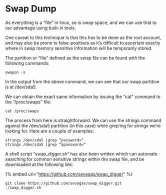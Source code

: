# Swap Dump

As everything is a “file” in linux, so is swap space, and we can use that to our advantage using built-in tools.

One caveat to this technique is that this has to be done as the root account, and may also be prone to false-positives as it’s difficult to ascertain exactly where in swap memory sensitive information will be temporarily stored.

The partition or “file” defined as the swap file can be found with the following commands:

```
swapon -s
```

In the output from the above command, we can see that our swap partition is at /dev/sda5.

We can obtain the exact same information by issuing the “cat” command to the “/proc/swaps” file:

```
cat /proc/swaps
```

The process from here is straightforward. We can use the strings command against the /dev/sda5 partition (in this case) while grep’ing for strings we’re looking for. Here are a couple of examples:

```
strings /dev/sda5 |grep “password=“
strings /dev/sda5 |grep “&password=“
```

A shell script “swap\_digger.sh” has also been written which can automate searching for common sensitive strings within the swap file, and be downloaded at the following link:

{% embed url="https://github.com/sevagas/swap_digger" %}

```
git clone https://github.com/sevagas/swap_digger.git
./swap_digger.sh
```

